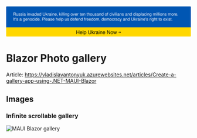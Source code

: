 [![Stand With Ukraine](https://raw.githubusercontent.com/vshymanskyy/StandWithUkraine/main/banner2-direct.svg)](https://stand-with-ukraine.pp.ua)

# Blazor Photo gallery

Article: https://vladislavantonyuk.azurewebsites.net/articles/Create-a-gallery-app-using-.NET-MAUI-Blazor

## Images

### Infinite scrollable gallery

![MAUI Blazor gallery](https://ik.imagekit.io/VladislavAntonyuk/vladislavantonyuk/articles/16/MauiBlazorGallery.gif)